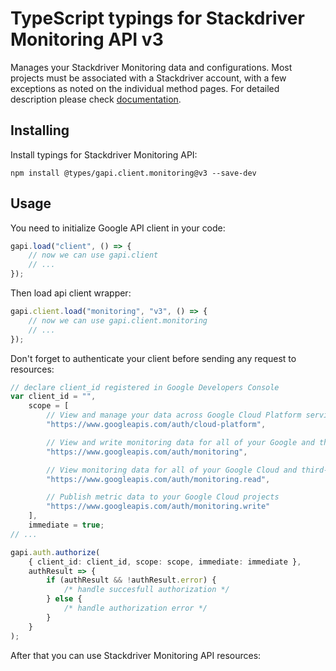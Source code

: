 # TypeScript typings for Stackdriver Monitoring API v3

Manages your Stackdriver Monitoring data and configurations. Most projects must
be associated with a Stackdriver account, with a few exceptions as noted on the
individual method pages. For detailed description please check
[documentation](https://cloud.google.com/monitoring/api/).

## Installing

Install typings for Stackdriver Monitoring API:

```
npm install @types/gapi.client.monitoring@v3 --save-dev
```

## Usage

You need to initialize Google API client in your code:

```typescript
gapi.load("client", () => {
    // now we can use gapi.client
    // ...
});
```

Then load api client wrapper:

```typescript
gapi.client.load("monitoring", "v3", () => {
    // now we can use gapi.client.monitoring
    // ...
});
```

Don't forget to authenticate your client before sending any request to
resources:

```typescript
// declare client_id registered in Google Developers Console
var client_id = "",
    scope = [
        // View and manage your data across Google Cloud Platform services
        "https://www.googleapis.com/auth/cloud-platform",

        // View and write monitoring data for all of your Google and third-party Cloud and API projects
        "https://www.googleapis.com/auth/monitoring",

        // View monitoring data for all of your Google Cloud and third-party projects
        "https://www.googleapis.com/auth/monitoring.read",

        // Publish metric data to your Google Cloud projects
        "https://www.googleapis.com/auth/monitoring.write"
    ],
    immediate = true;
// ...

gapi.auth.authorize(
    { client_id: client_id, scope: scope, immediate: immediate },
    authResult => {
        if (authResult && !authResult.error) {
            /* handle succesfull authorization */
        } else {
            /* handle authorization error */
        }
    }
);
```

After that you can use Stackdriver Monitoring API resources:

```typescript
```
